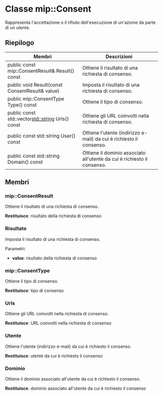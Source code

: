 # <a name="class-mipconsent"></a>Classe mip::Consent 
Rappresenta l'accettazione o il rifiuto dell'esecuzione di un'azione da parte di un utente.
  
## <a name="summary"></a>Riepilogo
 Membri                        | Descrizioni                                
--------------------------------|---------------------------------------------
 public const mip::ConsentResult& Result() const  |  Ottiene il risultato di una richiesta di consenso.
 public void Result(const ConsentResult& value)  |  Imposta il risultato di una richiesta di consenso.
 public mip::ConsentType Type() const  |  Ottiene il tipo di consenso.
public const std::vector<std::string> Urls() const  |  Ottiene gli URL coinvolti nella richiesta di consenso.
 public const std::string User() const  |  Ottiene l'utente (indirizzo e-mail) da cui è richiesto il consenso.
 public const std::string Domain() const  |  Ottiene il dominio associato all'utente da cui è richiesto il consenso.
  
## <a name="members"></a>Membri
  
### <a name="mipconsentresult"></a>mip::ConsentResult
Ottiene il risultato di una richiesta di consenso.

  
**Restituisce**: risultato della richiesta di consenso
  
### <a name="result"></a>Risultato
Imposta il risultato di una richiesta di consenso.

Parametri:  
* **value**: risultato della richiesta di consenso


  
### <a name="mipconsenttype"></a>mip::ConsentType
Ottiene il tipo di consenso.

  
**Restituisce**: tipo di consenso
  
### <a name="urls"></a>Urls
Ottiene gli URL coinvolti nella richiesta di consenso.

  
**Restituisce**: URL coinvolti nella richiesta di consenso
  
### <a name="user"></a>Utente
Ottiene l'utente (indirizzo e-mail) da cui è richiesto il consenso.

  
**Restituisce**: utente da cui è richiesto il consenso
  
### <a name="domain"></a>Dominio
Ottiene il dominio associato all'utente da cui è richiesto il consenso.

  
**Restituisce**: dominio associato all'utente da cui è richiesto il consenso